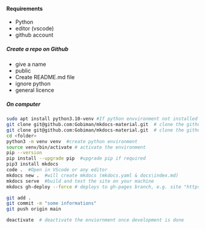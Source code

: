 #### Requirements
* Python
* editor (vscode)
* github account

##### Create a repo on Github
 - give a name
- public
- Create README.md file
-  ignore python
-  general licence

##### On computer
```bash
sudo apt install python3.10-venv #If python envvironment not installed
git clone git@github.com:Gobiman/mkdocs-material.git  # clone the github repo created above
git clone git@github.com:Gobiman/mkdocs-material.git  # clone the github repo created above
cd <folder>
python3 -m venv venv  #create python environment
source venv/bin/activate # activate the environment
pip --version
pip install --upgrade pip  #upgrade pip if required
pip3 install mkdocs
code .  #Open in VScode or any editor 
mkdocs new .  #will create mkdocs (mkdocs.yaml & docs\index.md)
mkdocs serve  #build and test the site on your machine
mkdocs gh-deploy --force # deploys to gh-pages branch, e.g. site "https://gobiman.github.io/door/"
```

```bash
git add .
git commit -m "some informations"
git push origin main
```

```bash 
deactivate  # deactivate the enviornment once development is done
```
